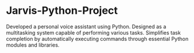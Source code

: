 # Jarvis-Python-Project
Developed a personal voice assistant using Python.
Designed as a multitasking system capable of performing various tasks.
Simplifies task completion by automatically executing commands through essential Python modules and libraries.
